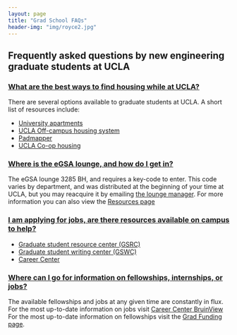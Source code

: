 ```yaml
---
layout: page
title: "Grad School FAQs"
header-img: "img/royce2.jpg"
---
```


<h2>Frequently asked questions by new engineering graduate students at UCLA</h2>
<div class="accordion" id="accordion2">
  <div class="accordion-group">
    <div class="accordion-heading">
      <a class="accordion-toggle" data-toggle="collapse" data-parent="#accordion2" href="#collapseOne">
        <h3>What are the best ways to find housing while at UCLA?</h3>
      </a>
    </div>
    <div id="collapseOne" class="accordion-body collapse">
      <div class="accordion-inner">
        <p>There are several options available to graduate students at UCLA. A short list of resources include:
            <ul><li><a href="https://housing.ucla.edu/student-housing/graduate-students-and-students-with-families/living-in-university-apartments">University apartments</a></li>
                <li><a href="http://www.data.cho.ucla.edu/">UCLA Off-campus housing system</a></li>
                <li><a href="http://www.padmapper.com/search/apartments/California/los-angeles/">Padmapper</a></li>
                <li><a href="http://www.uchaonline.com/">UCLA Co-op housing</a></li>
            </ul>
        </p>
      </div>
    </div>
  </div>
  <div class="accordion-group">
    <div class="accordion-heading">
      <a class="accordion-toggle" data-toggle="collapse" data-parent="#accordion2" href="#collapseTwo">
        <h3>Where is the eGSA lounge, and how do I get in?</h3>
      </a>
    </div>
    <div id="collapseTwo" class="accordion-body collapse">
      <div class="accordion-inner">
        <p>The eGSA lounge 3285 BH, and requires a key-code to enter. This code varies by department, and was distributed at the beginning of your time at UCLA, but you may reacquire it by emailing <a href="mailto:lounge@bruinegsa.org">the lounge manager</a>. For more information you can also view the <a href="http://bruinegsa.org/resources/">Resources page</a></p>
      </div>
    </div>
  </div>
  <div class="accordion-group">
    <div class="accordion-heading">
      <a class="accordion-toggle" data-toggle="collapse" data-parent="#accordion2" href="#collapseThree">
        <h3>I am applying for jobs, are there resources available on campus to help?</h3>
      </a>
    </div>
    <div id="collapseThree" class="accordion-body collapse">
      <div class="accordion-inner">
        <p>
            <ul><li><a href="http://gsrc.ucla.edu/">Graduate student resource center (GSRC)</a></li>
                <li><a href="http://gsrc.ucla.edu/gwc/">Graduate student writing center (GSWC)</a></li>
                <li><a href="http://www.career.ucla.edu/">Career Center</a></li>
            </ul>
        </p>
      </div>
    </div>
  </div>
  <div class="accordion-group">
    <div class="accordion-heading">
      <a class="accordion-toggle" data-toggle="collapse" data-parent="#accordion2" href="#collapseFour">
        <h3>Where can I go for information on fellowships, internships, or jobs?</h3>
      </a>
    </div>
    <div id="collapseFour" class="accordion-body collapse">
      <div class="accordion-inner">
        <p>The available fellowships and jobs at any given time are constantly in flux. For the most up-to-date information on jobs visit <a href="https://secure.career.ucla.edu/BruinViewLogin/Login.aspx">Career Center BruinView</a> For the most up-to-date information on fellowships visit the <a href="https://grad.ucla.edu/funding/">Grad Funding page</a>.</p>
      </div>
    </div>
  </div>
</div>
